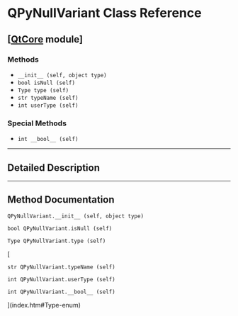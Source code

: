 # QPyNullVariant Class Reference

## [[QtCore](index.htm) module]

### Methods

*   `__init__ (self, object type)`
*   `bool isNull (self)`
*   `Type type (self)`
*   `str typeName (self)`
*   `int userType (self)`

### Special Methods

*   `int __bool__ (self)`

* * *

## Detailed Description

* * *

## Method Documentation

```
QPyNullVariant.__init__ (self, object type)
```

```
bool QPyNullVariant.isNull (self)
```

```
Type QPyNullVariant.type (self)
```

[

```
str QPyNullVariant.typeName (self)
```

```
int QPyNullVariant.userType (self)
```

```
int QPyNullVariant.__bool__ (self)
```

](index.htm#Type-enum)